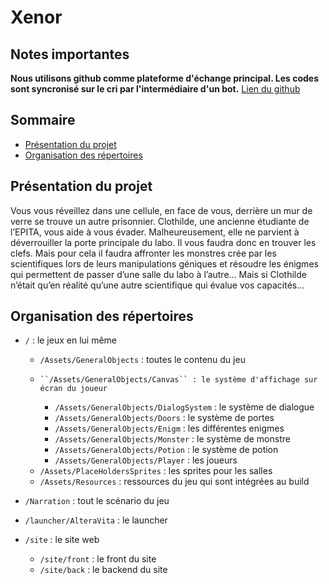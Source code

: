 # Xenor

## Notes importantes

**Nous utilisons github comme plateforme d'échange principal. Les codes sont syncronisé sur le cri par l'intermédiaire d'un bot.**
[Lien du github](https://github.com/s2xenor/xenor/)

## Sommaire
- [Présentation du projet](#project_presentation)
- [Organisation des répertoires](#file_organization)

## Présentation du projet<a id="project_presentation"></a>

Vous vous réveillez dans une cellule, en face de vous, derrière un mur de verre se trouve un autre prisonnier. 
Clothilde, une ancienne étudiante de l’EPITA, vous aide à vous évader. 
Malheureusement, elle ne parvient à déverrouiller la porte principale du labo. 
Il vous faudra donc en trouver les clefs. 
Mais pour cela il faudra affronter les monstres crée par les scientifiques lors de leurs manipulations géniques et résoudre les énigmes qui permettent de passer d’une salle du labo à l’autre… 
Mais si Clothilde n’était qu’en réalité qu’une autre scientifique qui évalue vos capacités…

## Organisation des répertoires<a id="file_organization"></a>

* ``/`` : le jeux en lui même
    * ``/Assets/GeneralObjects`` : toutes le contenu du jeu
    *     ``/Assets/GeneralObjects/Canvas`` : le système d'affichage sur écran du joueur
        * ``/Assets/GeneralObjects/DialogSystem`` : le système de dialogue
        * ``/Assets/GeneralObjects/Doors`` : le système de portes
        * ``/Assets/GeneralObjects/Enigm`` : les différentes enigmes
        * ``/Assets/GeneralObjects/Monster`` : le système de monstre
        * ``/Assets/GeneralObjects/Potion`` : le système de potion
        * ``/Assets/GeneralObjects/Player`` : les joueurs
    * ``/Assets/PlaceHoldersSprites`` : les sprites pour les salles
    * ``/Assets/Resources`` : ressources du jeu qui sont intégrées au build

* ``/Narration`` : tout le scénario du jeu

* ``/launcher/AlteraVita`` : le launcher

* ``/site`` : le site web
    * ``/site/front`` : le front du site
    * ``/site/back`` : le backend du site


